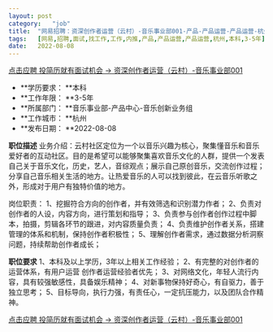 ```yaml
---
layout:	post
category:	"job"
title:	"网易招聘：资深创作者运营（云村）-音乐事业部001-产品-产品运营-产品运营-杭州本科3-5年"
tags:	[网易,招聘,面试,找工作,工作,内推,产品,产品运营,产品运营,杭州,本科,3-5年]
date:	2022-08-08
---
```


[点击应聘 投简历就有面试机会 -> 资深创作者运营（云村）-音乐事业部001](http://mobile.bole.netease.com/bole/boleDetail?id=40806&employeeId=346f03c3cda5f04c&key=all)



- **学历要求： **本科
- **工作年限： **3-5年
- **所属部门： **音乐事业部-产品中心-音乐创新业务组
- **工作城市： **杭州
- **发布日期： **2022-08-08



**职位描述**
业务介绍：云村社区定位为一个以音乐兴趣为核心，聚集懂音乐和音乐爱好者的互动社区。目的是希望可以能够聚集喜欢音乐文化的人群，提供一个发表自己关于音乐文化，历史，艺人，音综观点；展示自己原创音乐，交流创作过程；分享自己音乐相关生活的地方。让热爱音乐的人可以找到彼此，在云音乐听歌之外，形成对于用户有独特价值的地方。

岗位职责：
1、挖掘符合方向的创作者，并有效筛选和识别潜力作者；
2、负责对创作者的人设，内容方向，进行策划和指导；
3、负责参与创作者创作过程中脚本，拍摄，剪辑各环节的跟进，对内容质量负责；
4、负责维护创作者关系，搭建管理的体系和机制，保持创作者积极性；
5、理解创作者需求，通过数据分析洞察问题，持续帮助创作者成长；



**职位要求**
1、本科及以上学历，3年以上相关工作经验；
2、有完整的对创作者的运营体系，有用户运营 创作者运营经验者优先；
3、对网络文化，年轻人流行内容，具有较强敏感性，具备娱乐精神；
4、对新事物保持好奇心，有自驱力，善于独立思考；
5、目标导向，执行力强，有责任心，一定抗压能力，以及团队合作精神。



[点击应聘 投简历就有面试机会 -> 资深创作者运营（云村）-音乐事业部001](http://mobile.bole.netease.com/bole/boleDetail?id=40806&employeeId=346f03c3cda5f04c&key=all)